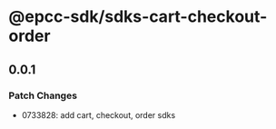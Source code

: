 # @epcc-sdk/sdks-cart-checkout-order

## 0.0.1

### Patch Changes

- 0733828: add cart, checkout, order sdks
